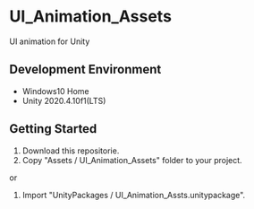 # UI_Animation_Assets
UI animation for Unity

## Development Environment
  - Windows10 Home
  - Unity 2020.4.10f1(LTS)

## Getting Started

1. Download this repositorie.
2. Copy "Assets / UI_Animation_Assets" folder to your project.

or

1. Import "UnityPackages / UI_Animation_Assts.unitypackage".